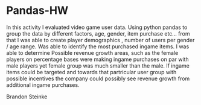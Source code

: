 # Pandas-HW

In this activity I evaluated video game user data. Using python pandas to group the data by different factors, age, gender, item purchase etc… from that I was able to create player demographics , number of users per gender / age range.  Was able to identify the most purchased ingame items. I was able to determine Possible revenue growth areas, such as the female players on percentage bases were making ingame purchases on par with male players yet female group was much smaller than the male. If ingame items could be targeted and towards that partricular user group with possible incentives the company could possibly see revenue growth from additional ingame purchases.

Brandon Steinke

